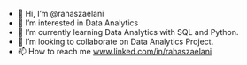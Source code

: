 - 👋 Hi, I’m @rahaszaelani
- 👀 I’m interested in Data Analytics
- 🌱 I’m currently learning Data Analytics with SQL and Python.
- 💞️ I’m looking to collaborate on Data Analytics Project.
- 📫 How to reach me www.linked.com/in/rahaszaelani

<!---
rahaszaelani/rahaszaelani is a ✨ special ✨ repository because its `README.md` (this file) appears on your GitHub profile.
You can click the Preview link to take a look at your changes.
--->
